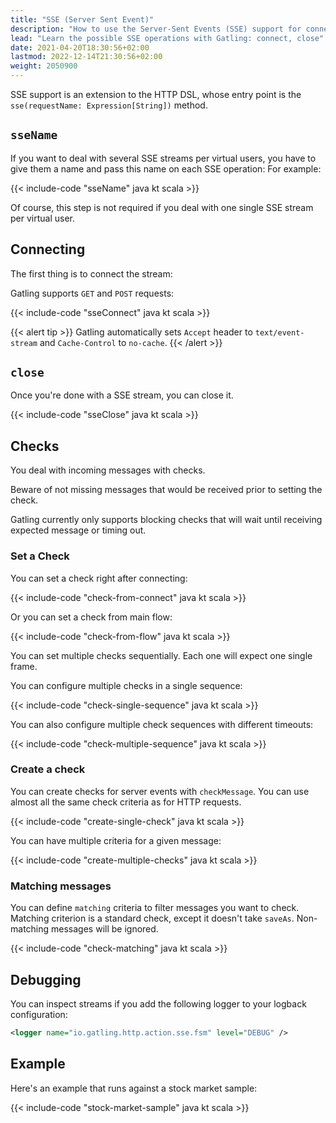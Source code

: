 ```yaml
---
title: "SSE (Server Sent Event)"
description: "How to use the Server-Sent Events (SSE) support for connecting and performing checks on inbound messages."
lead: "Learn the possible SSE operations with Gatling: connect, close"
date: 2021-04-20T18:30:56+02:00
lastmod: 2022-12-14T21:30:56+02:00
weight: 2050900
---
```


SSE support is an extension to the HTTP DSL, whose entry point is the `sse(requestName: Expression[String])` method.

## `sseName`

If you want to deal with several SSE streams per virtual users, you have to give them a name and pass this name on each SSE operation:
For example:

{{< include-code "sseName" java kt scala >}}

Of course, this step is not required if you deal with one single SSE stream per virtual user.

## Connecting

The first thing is to connect the stream:

Gatling supports `GET` and `POST` requests:

{{< include-code "sseConnect" java kt scala >}}

{{< alert tip >}}
Gatling automatically sets `Accept` header to `text/event-stream` and `Cache-Control` to `no-cache`.
{{< /alert >}}

## `close`

Once you're done with a SSE stream, you can close it.

{{< include-code "sseClose" java kt scala >}}

## Checks

You deal with incoming messages with checks.

Beware of not missing messages that would be received prior to setting the check.

Gatling currently only supports blocking checks that will wait until receiving expected message or timing out.

### Set a Check

You can set a check right after connecting:

{{< include-code "check-from-connect" java kt scala >}}

Or you can set a check from main flow:

{{< include-code "check-from-flow" java kt scala >}}

You can set multiple checks sequentially. Each one will expect one single frame.

You can configure multiple checks in a single sequence:

{{< include-code "check-single-sequence" java kt scala >}}

You can also configure multiple check sequences with different timeouts:

{{< include-code "check-multiple-sequence" java kt scala >}}

### Create a check

You can create checks for server events with `checkMessage`.
You can use almost all the same check criteria as for HTTP requests.

{{< include-code "create-single-check" java kt scala >}}

You can have multiple criteria for a given message:

{{< include-code "create-multiple-checks" java kt scala >}}

### Matching messages

You can define `matching` criteria to filter messages you want to check.
Matching criterion is a standard check, except it doesn't take `saveAs`.
Non-matching messages will be ignored.

{{< include-code "check-matching" java kt scala >}}

## Debugging

You can inspect streams if you add the following logger to your logback configuration:

```xml
<logger name="io.gatling.http.action.sse.fsm" level="DEBUG" />
```

## Example

Here's an example that runs against a stock market sample:

{{< include-code "stock-market-sample" java kt scala >}}
